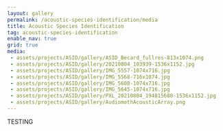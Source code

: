 ```yaml
---
layout: gallery
permalink: /acoustic-species-identification/media
title: Acoustic Species Identification
tag: acoustic-species-identification
enable_nav: true
grid: true
media: 
 - assets/projects/ASID/gallery/ASID_Becard_fullres-813x1074.png
 - assets/projects/ASID/gallery/20210804_103939-1536x1152.jpg
 - assets/projects/ASID/gallery/IMG_5557-1074x716.jpg
 - assets/projects/ASID/gallery/IMG_5568-716x1074.jpg
 - assets/projects/ASID/gallery/IMG_5608-1074x716.jpg
 - assets/projects/ASID/gallery/IMG_5645-1074x716.jpg
 - assets/projects/ASID/gallery/PXL_20210804_194815680-1536x1152.jpg
 - assets/projects/ASID/gallery/AudiomothAcousticArray.png
---
```


TESTING


